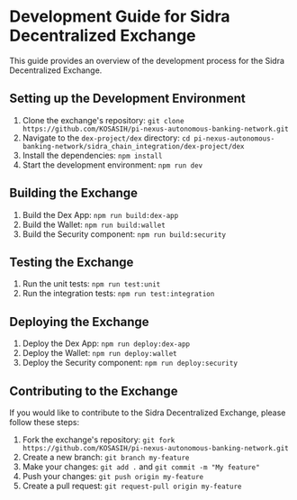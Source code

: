 # Development Guide for Sidra Decentralized Exchange

This guide provides an overview of the development process for the Sidra Decentralized Exchange.

## Setting up the Development Environment

1. Clone the exchange's repository: `git clone https://github.com/KOSASIH/pi-nexus-autonomous-banking-network.git`
2. Navigate to the `dex-project/dex` directory: `cd pi-nexus-autonomous-banking-network/sidra_chain_integration/dex-project/dex`
3. Install the dependencies: `npm install`
4. Start the development environment: `npm run dev`

## Building the Exchange

1. Build the Dex App: `npm run build:dex-app`
2. Build the Wallet: `npm run build:wallet`
3. Build the Security component: `npm run build:security`

## Testing the Exchange

1. Run the unit tests: `npm run test:unit`
2. Run the integration tests: `npm run test:integration`

## Deploying the Exchange

1. Deploy the Dex App: `npm run deploy:dex-app`
2. Deploy the Wallet: `npm run deploy:wallet`
3. Deploy the Security component: `npm run deploy:security`

## Contributing to the Exchange

If you would like to contribute to the Sidra Decentralized Exchange, please follow these steps:

1. Fork the exchange's repository: `git fork https://github.com/KOSASIH/pi-nexus-autonomous-banking-network.git`
2. Create a new branch: `git branch my-feature`
3. Make your changes: `git add .` and `git commit -m "My feature"`
4. Push your changes: `git push origin my-feature`
5. Create a pull request: `git request-pull origin my-feature`
